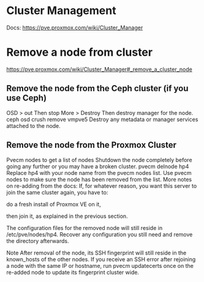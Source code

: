 # Cluster Management

Docs: https://pve.proxmox.com/wiki/Cluster_Manager

# Remove a node from cluster

https://pve.proxmox.com/wiki/Cluster_Manager#_remove_a_cluster_node

## Remove the node from the Ceph cluster (if you use Ceph)

OSD > out
Then stop
More > Destroy
Then destroy manager for the node.
ceph osd crush remove vmpve5
Destroy any metadata or manager services attached to the node.

## Remove the node from the Proxmox Cluster

Pvecm nodes to get a list of nodes
Shutdown the node completely before going any further or you may have a broken cluster.
pvecm delnode hp4
Replace hp4 with your node name from the pvecm nodes list.
Use pvecm nodes to make sure the node has been removed from the list.
More notes on re-adding from the docs:
If, for whatever reason, you want this server to join the same cluster again, you have to:


do a fresh install of Proxmox VE on it,


then join it, as explained in the previous section.


The configuration files for the removed node will still reside in /etc/pve/nodes/hp4. Recover any configuration you still need and remove the directory afterwards.


Note	After removal of the node, its SSH fingerprint will still reside in the known_hosts of the other nodes. If you receive an SSH error after rejoining a node with the same IP or hostname, run pvecm updatecerts once on the re-added node to update its fingerprint cluster wide.
